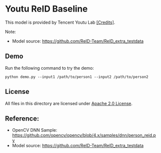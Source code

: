 # Youtu ReID Baseline

This model is provided by Tencent Youtu Lab [[Credits]](https://github.com/opencv/opencv/blob/394e640909d5d8edf9c1f578f8216d513373698c/samples/dnn/person_reid.py#L6-L11).

Note:
- Model source: https://github.com/ReID-Team/ReID_extra_testdata

## Demo

Run the following command to try the demo:
```shell
python demo.py --input1 /path/to/person1 --input2 /path/to/person2
```

## License

All files in this directory are licensed under [Apache 2.0 License](./LICENSE).

## Reference:

- OpenCV DNN Sample: https://github.com/opencv/opencv/blob/4.x/samples/dnn/person_reid.py
- Model source: https://github.com/ReID-Team/ReID_extra_testdata